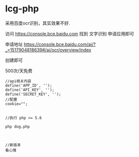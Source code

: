 # lcg-php

采用百度ocr识别，其实效果不好.


访问  https://console.bce.baidu.com  找到 文字识别 申请应用即可

申请地址
https://console.bce.baidu.com/ai/?_=1517904818639#/ai/ocr/overview/index

创建即可

500次/天免费


```
//api相关内容
define('APP_ID', '');
define('API_KEY', '');
define('SECRET_KEY', '');
//配置
cookie="";


//执行 php >= 5.6

php dog.php



//新版本
看心情

```